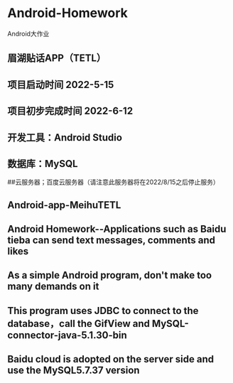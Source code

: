 # Android-Homework
Android大作业
## 眉湖贴话APP（TETL）
## 项目启动时间 2022-5-15
## 项目初步完成时间 2022-6-12
## 开发工具：Android Studio
## 数据库：MySQL
##云服务器；百度云服务器（请注意此服务器将在2022/8/15之后停止服务）
## Android-app-MeihuTETL
## Android Homework--Applications such as Baidu tieba can send text messages, comments and likes
## As a simple Android program, don't make too many demands on it
## This program uses JDBC to connect to the database，call the GifView and MySQL-connector-java-5.1.30-bin
## Baidu cloud is adopted on the server side and use the MySQL5.7.37 version
